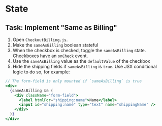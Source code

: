 # State

## Task: Implement "Same as Billing"

1. Open `CheckoutBilling.js`.
2. Make the `sameAsBilling` boolean stateful
3. When the checkbox is checked, toggle the `sameAsBilling` state. Checkboxes have an `onCheck` event.
4. Use the `saveAsBilling` value as the `defaultValue` of the checkbox
5. Hide the shipping fields if `sameAsBilling` is `true`. Use JSX conditional logic to do so, for example:

```jsx
// The form-field is only mounted if `sameAsBilling` is true
<div>
  {sameAsBilling && (
    <div className="form-field">
      <label htmlFor="shipping:name">Name</label>
      <input id="shipping:name" type="text" name="shippingName" />
    </div>
  )}
</div>
```
